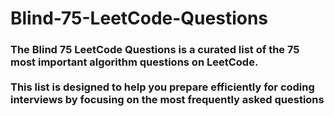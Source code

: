 # Blind-75-LeetCode-Questions
<h3>The Blind 75 LeetCode Questions is a curated list of the 75 most important algorithm questions on LeetCode.<br> <br>This list is designed to help you prepare efficiently for coding interviews by focusing on the most frequently asked questions

